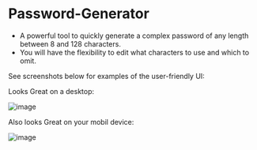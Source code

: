 # Password-Generator

- A powerful tool to quickly generate a complex password of any length between 8 and 128 characters.
- You will have the flexibility to edit what characters to use and which to omit.

See screenshots below for examples of the user-friendly UI:

Looks Great on a desktop:

![image](https://user-images.githubusercontent.com/124936942/224587421-9363260d-4e18-4030-ac02-98a42c59fde3.png)

Also looks Great on your mobil device:

![image](https://user-images.githubusercontent.com/124936942/224589208-2d7f1b92-c370-4edf-86bf-d10c88660b48.png)



